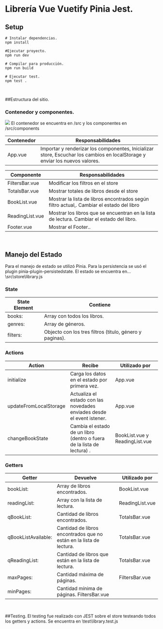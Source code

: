 # Librería Vue Vuetify Pinia Jest.

## Setup
```
# Instalar dependencias.
npm install

#Ejecutar proyecto.
npm run dev

# Compilar para producción.
npm run build

# Ejecutar test.
npm test .
```
&emsp;

##Estructura del sitio.
### Contenedor y componentes.
[![](https://i.ibb.co/dM2L0Wk/aplic.png)](http://https://i.ibb.co/dM2L0Wk/aplic.png)
El contenedor se encuentra en /src y los componentes en /src/components

Contenedor | Responsabilidades
-------------  | ------------- |
App.vue    | Importar y renderizar los componentes, Inicializar store, Escuchar los cambios en localStorage y enviar los nuevos valores.  

Componente      | Responsabilidades    
-------------   | ------------- |
FiltersBar.vue  | Modificar los filtros en el store  
TotalsBar.vue   | Mostrar totales de libros desde el store 
BookList.vue    | Mostrar la lista de libros encontrados según filtro actual,. Cambiar el estado del libro 
ReadingList.vue | Mostrar los libros que se encuentran en la lista de lectura. Cambiar el estado del libro. 
Footer.vue      | Mostrar el Footer..

&emsp;

## Manejo del Estado
Para el manejo de estado se utilizó Pinia. Para la persistencia se usó el plugin pinia-plugin-persistedstate.  El estado se encuentra en... \src\store\library.js

### State
State Element  | Contiene 
-------------  | ------------- |
books:         | Array con todos los libros.
genres:        | Array de géneros. 
filters:       | Objecto con los tres filtros (titulo, género y paginas).

### Actions
Action | Recibe | Utilizado por
------------- | ------------- | ------------- |
initialize              | Carga los datos en el estado por primera vez. |App.vue
updateFromLocalStorage  | Actualiza el estado con las novedades enviades desde el event istener. |App.vue
changeBookState         | Cambia el estado de un libro (dentro o fuera de la lista de lectura) .|BookList.vue y ReadingList.vue

### Getters
Getter  |  Devuelve   | Utilizado por
------------- | ------------- | ------------- |
bookList:           |Array de libros encontrados. |BookList.vue
readingList:        |Array con la lista de lectura. |ReadingList.vue
qBookList:          |Cantidad de libros encontrados. |TotalsBar.vue
qBookListAvailable: |Cantidad de libros encontrados que no están en la lista de lectura. |TotalsBar.vue
qReadingList:       |Cantidad de libros que están en la lista de lectura. |TotalsBar.vue
maxPages:           |Cantidad máxima de páginas. |FiltersBar.vue
minPages:           |Cantidad mínima de páginas. FiltersBar.vue

&emsp;

##Testing.
El testing fue realizado con JEST sobre el store testeando todos los getters y actions. Se encuentra en \test\library.test.js
